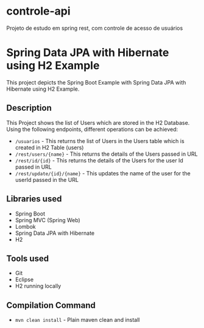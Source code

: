 # controle-api
Projeto de estudo em spring rest, com controle de acesso de usuários

# Spring Data JPA with Hibernate using H2 Example
This project depicts the Spring Boot Example with Spring Data JPA with Hibernate using H2 Example.

## Description
This Project shows the list of Users which are stored in the H2 Database. Using the following endpoints, different operations can be achieved:
- `/usuarios` - This returns the list of Users in the Users table which is created in H2 Table (users)
- `/rest/users/{name}` - This returns the details of the Users passed in URL
- `/rest/id/{id}` - This returns the details of the Users for the user Id passed in URL
- `/rest/update/{id}/{name}` - This updates the name of the user for the userId passed in the URL

## Libraries used
- Spring Boot
- Spring MVC (Spring Web)
- Lombok
- Spring Data JPA with Hibernate
- H2

## Tools used
- Git
- Eclipse
- H2 running locally

## Compilation Command
- `mvn clean install` - Plain maven clean and install
